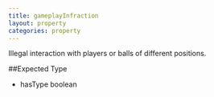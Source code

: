 ```yaml
---
title: gameplayInfraction
layout: property
categories: property
---
```


Illegal interaction with players or balls of different positions.

##Expected Type

*   hasType boolean
